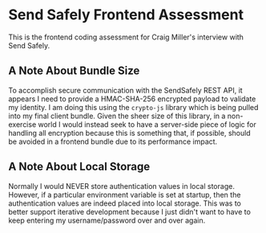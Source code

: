 # Send Safely Frontend Assessment

This is the frontend coding assessment for Craig Miller's interview with Send Safely.

## A Note About Bundle Size

To accomplish secure communication with the SendSafely REST API, it appears I need to provide a HMAC-SHA-256 encrypted payload to validate my identity. I am doing this using the `crypto-js` library which is being pulled into my final client bundle. Given the sheer size of this library, in a non-exercise world I would instead seek to have a server-side piece of logic for handling all encryption because this is something that, if possible, should be avoided in a frontend bundle due to its performance impact.

## A Note About Local Storage

Normally I would NEVER store authentication values in local storage. However, if a particular environment variable is set at startup, then the authentication values are indeed placed into local storage. This was to better support iterative development because I just didn't want to have to keep entering my username/password over and over again.